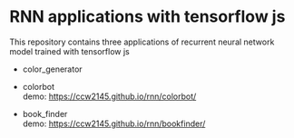 # RNN applications with tensorflow js
This repository contains three applications of recurrent neural network model trained with tensorflow js

* color_generator

* colorbot  
demo: https://ccw2145.github.io/rnn/colorbot/  

* book_finder   
demo: https://ccw2145.github.io/rnn/bookfinder/  
